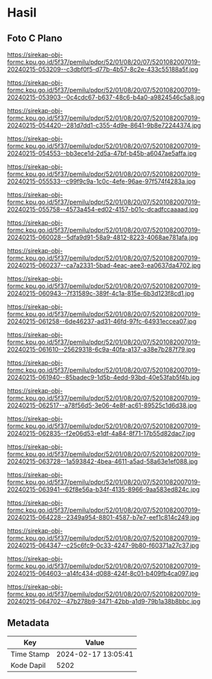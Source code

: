 # Hasil

## Foto C Plano

https://sirekap-obj-formc.kpu.go.id/5f37/pemilu/pdpr/52/01/08/20/07/5201082007019-20240215-053209--c3dbf0f5-d77b-4b57-8c2e-433c55188a5f.jpg

https://sirekap-obj-formc.kpu.go.id/5f37/pemilu/pdpr/52/01/08/20/07/5201082007019-20240215-053903--0c4cdc67-b637-48c6-b4a0-a9824546c5a8.jpg

https://sirekap-obj-formc.kpu.go.id/5f37/pemilu/pdpr/52/01/08/20/07/5201082007019-20240215-054420--281d7dd1-c355-4d9e-8641-9b8e72244374.jpg

https://sirekap-obj-formc.kpu.go.id/5f37/pemilu/pdpr/52/01/08/20/07/5201082007019-20240215-054553--bb3ece1d-2d5a-47bf-b45b-a6047ae5affa.jpg

https://sirekap-obj-formc.kpu.go.id/5f37/pemilu/pdpr/52/01/08/20/07/5201082007019-20240215-055533--c99f9c9a-1c0c-4efe-96ae-97f574f4283a.jpg

https://sirekap-obj-formc.kpu.go.id/5f37/pemilu/pdpr/52/01/08/20/07/5201082007019-20240215-055758--4573a454-ed02-4157-b01c-dcadfccaaaad.jpg

https://sirekap-obj-formc.kpu.go.id/5f37/pemilu/pdpr/52/01/08/20/07/5201082007019-20240215-060028--5dfa9d91-58a9-4812-8223-4068ae781afa.jpg

https://sirekap-obj-formc.kpu.go.id/5f37/pemilu/pdpr/52/01/08/20/07/5201082007019-20240215-060237--ca7a2331-5bad-4eac-aee3-ea0637da4702.jpg

https://sirekap-obj-formc.kpu.go.id/5f37/pemilu/pdpr/52/01/08/20/07/5201082007019-20240215-060943--7f31589c-389f-4c1a-815e-6b3d123f8cd1.jpg

https://sirekap-obj-formc.kpu.go.id/5f37/pemilu/pdpr/52/01/08/20/07/5201082007019-20240215-061258--6de46237-ad31-46fd-97fc-64931eccea07.jpg

https://sirekap-obj-formc.kpu.go.id/5f37/pemilu/pdpr/52/01/08/20/07/5201082007019-20240215-061610--25629318-6c9a-40fa-a137-a38e7b287f79.jpg

https://sirekap-obj-formc.kpu.go.id/5f37/pemilu/pdpr/52/01/08/20/07/5201082007019-20240215-061940--85badec9-1d5b-4edd-93bd-40e53fab5f4b.jpg

https://sirekap-obj-formc.kpu.go.id/5f37/pemilu/pdpr/52/01/08/20/07/5201082007019-20240215-062517--a78f56d5-3e06-4e8f-ac61-89525c1d6d38.jpg

https://sirekap-obj-formc.kpu.go.id/5f37/pemilu/pdpr/52/01/08/20/07/5201082007019-20240215-062835--f2e06d53-e1df-4a84-8f71-17b55d82dac7.jpg

https://sirekap-obj-formc.kpu.go.id/5f37/pemilu/pdpr/52/01/08/20/07/5201082007019-20240215-063728--1a593842-4bea-4611-a5ad-58a63e1ef088.jpg

https://sirekap-obj-formc.kpu.go.id/5f37/pemilu/pdpr/52/01/08/20/07/5201082007019-20240215-063941--62f8e56a-b34f-4135-8966-9aa583ed824c.jpg

https://sirekap-obj-formc.kpu.go.id/5f37/pemilu/pdpr/52/01/08/20/07/5201082007019-20240215-064228--2349a954-8801-4587-b7e7-eef1c814c249.jpg

https://sirekap-obj-formc.kpu.go.id/5f37/pemilu/pdpr/52/01/08/20/07/5201082007019-20240215-064347--c25c6fc9-0c33-4247-9b80-f60371a27c37.jpg

https://sirekap-obj-formc.kpu.go.id/5f37/pemilu/pdpr/52/01/08/20/07/5201082007019-20240215-064603--a14fc434-d088-424f-8c01-b409fb4ca097.jpg

https://sirekap-obj-formc.kpu.go.id/5f37/pemilu/pdpr/52/01/08/20/07/5201082007019-20240215-064702--47b278b9-3471-42bb-a1d9-79b1a38b8bbc.jpg


## Metadata

| Key        | Value               |
| ---------- | ------------------- |
| Time Stamp | 2024-02-17 13:05:41 |
| Kode Dapil | 5202                |



